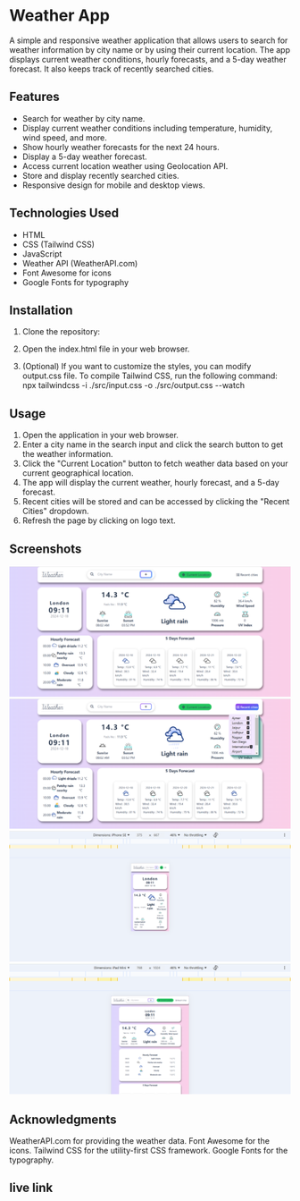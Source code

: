 # Weather App

A simple and responsive weather application that allows users to search for weather information by city name or by using their current location. The app displays current weather conditions, hourly forecasts, and a 5-day weather forecast. It also keeps track of recently searched cities.

## Features

- Search for weather by city name.
- Display current weather conditions including temperature, humidity, wind speed, and more.
- Show hourly weather forecasts for the next 24 hours.
- Display a 5-day weather forecast.
- Access current location weather using Geolocation API.
- Store and display recently searched cities.
- Responsive design for mobile and desktop views.

## Technologies Used

- HTML
- CSS (Tailwind CSS)
- JavaScript
- Weather API (WeatherAPI.com)
- Font Awesome for icons
- Google Fonts for typography

## Installation

1. Clone the repository:

2. Open the index.html file in your web browser.
3. (Optional) If you want to customize the styles, you can modify output.css file. To compile Tailwind CSS, run the following command:
   npx tailwindcss -i ./src/input.css -o ./src/output.css --watch

## Usage

1. Open the application in your web browser.
2. Enter a city name in the search input and click the search button to get the weather information.
3. Click the "Current Location" button to fetch weather data based on your current geographical location.
4. The app will display the current weather, hourly forecast, and a 5-day forecast.
5. Recent cities will be stored and can be accessed by clicking the "Recent Cities" dropdown.
6. Refresh the page by clicking on logo text.

## Screenshots

![alt text](<images/Screenshot (93).png>)
![alt text](<images/Screenshot (94).png>)
![alt text](<images/Screenshot (95).png>)
![alt text](<images/Screenshot (96).png>)

## Acknowledgments

WeatherAPI.com for providing the weather data.
Font Awesome for the icons.
Tailwind CSS for the utility-first CSS framework.
Google Fonts for the typography.

## live link

